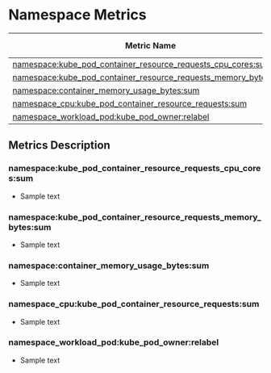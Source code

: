 # Namespace Metrics

| Metric Name                                                     | Metric Type | Labels/Tags | Status |
|-----------------------------------------------------------------|-------------|-------------|--------|
| [namespace:kube_pod_container_resource_requests_cpu_cores:sum](#namespacekube_pod_container_resource_requests_cpu_coressum)    |             |             |        |
| [namespace:kube_pod_container_resource_requests_memory_bytes:sum](#namespacekube_pod_container_resource_requests_memory_bytessum) |             |             |        |
| [namespace:container_memory_usage_bytes:sum](#namespacecontainer_memory_usage_bytessum)                      |             |             |        |
| [namespace_cpu:kube_pod_container_resource_requests:sum](#namespace_cpukube_pod_container_resource_requestssum)          |             |             |        |
| [namespace_workload_pod:kube_pod_owner:relabel](#namespace_workload_podkube_pod_ownerrelabel)                   |             |             |        |

## Metrics Description

### namespace:kube_pod_container_resource_requests_cpu_cores:sum

- Sample text

### namespace:kube_pod_container_resource_requests_memory_bytes:sum

- Sample text

### namespace:container_memory_usage_bytes:sum

- Sample text

### namespace_cpu:kube_pod_container_resource_requests:sum

- Sample text

### namespace_workload_pod:kube_pod_owner:relabel

- Sample text
